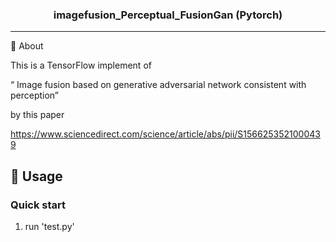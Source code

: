 



<h3 align="center">imagefusion_Perceptual_FusionGan (Pytorch)</h3>


---



🧐 About <a name = "about"></a>

This is a TensorFlow implement of 



“ Image fusion based on generative adversarial network consistent with perception”



by this paper



https://www.sciencedirect.com/science/article/abs/pii/S1566253521000439




## 🎈 Usage <a name="usage"></a>

### Quick start 

1. run 'test.py'



